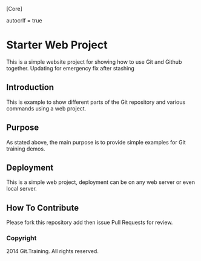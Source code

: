 [Core]

autocrlf = true

# Starter Web Project

This is a simple website project for showing how to use Git and Github together. 
Updating for emergency fix after stashing

## Introduction

This is example to show different parts of the Git repository and various commands using a web project.

## Purpose

As stated above, the main purpose is to provide simple examples for Git training demos.

## Deployment

This is a simple web project, deployment can be on any web server or even local server.

## How To Contribute

Please fork this repository add then issue Pull Requests for review.

### Copyright

2014 Git.Training. All rights reserved.